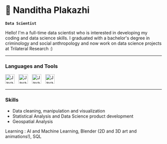 # 👋 Nanditha Plakazhi

**`Data Scientist`**

Hello! I'm a full-time data scientist who is interested in developing my coding and data science skills. I graduated with a bachelor's degree in criminology and social anthropology and now work on data science projects at Trilateral Research :) 

---

### Languages and Tools

<img align="left" alt = "Java" width = "30px" style="padding-right:10px;" src="https://cdn.jsdelivr.net/gh/devicons/devicon@latest/icons/python/python-plain-wordmark.svg" />
<img align="left" alt = "Java" width = "30px" style="padding-right:10px;" src="https://cdn.jsdelivr.net/gh/devicons/devicon@latest/icons/rstudio/rstudio-original.svg" />
<img align="left" alt = "Java" width = "30px" style="padding-right:10px;" src="https://cdn.jsdelivr.net/gh/devicons/devicon@latest/icons/jupyter/jupyter-original-wordmark.svg" />
<img align="left" alt = "Java" width = "30px" style="padding-right:10px;" src="https://cdn.jsdelivr.net/gh/devicons/devicon@latest/icons/docker/docker-original-wordmark.svg" />
<br>
<br>

---

### Skills
- Data cleaning, manipulation and visualization
- Statistical Analysis and Data Science product development
- Geospatial Analysis

Learning : AI and Machine Learning, Blender (2D and 3D art and animations!), SQL
          
